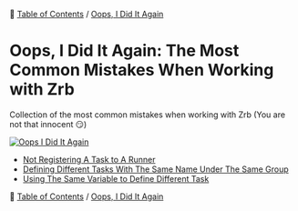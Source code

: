 🔖 [Table of Contents](../README.md) / [Oops, I Did It Again](README.md)

# Oops, I Did It Again: The Most Common Mistakes When Working with Zrb

Collection of the most common mistakes when working with Zrb (You are not that innocent 😏)

[![Oops I Did It Again](https://img.youtube.com/vi/CduA0TULnow/0.jpg)](https://www.youtube.com/watch?v=CduA0TULnow)


- [Not Registering A Task to A Runner](not-registering-a-task-to-a-runner.md)
- [Defining Different Tasks With The Same Name Under The Same Group](defining-different-tasks-with-the-same-name-under-the-same-group.md)
- [Using The Same Variable to Define Different Task](using-the-same-variable-to-define-different-task.md)


🔖 [Table of Contents](../README.md) / [Oops, I Did It Again](README.md)